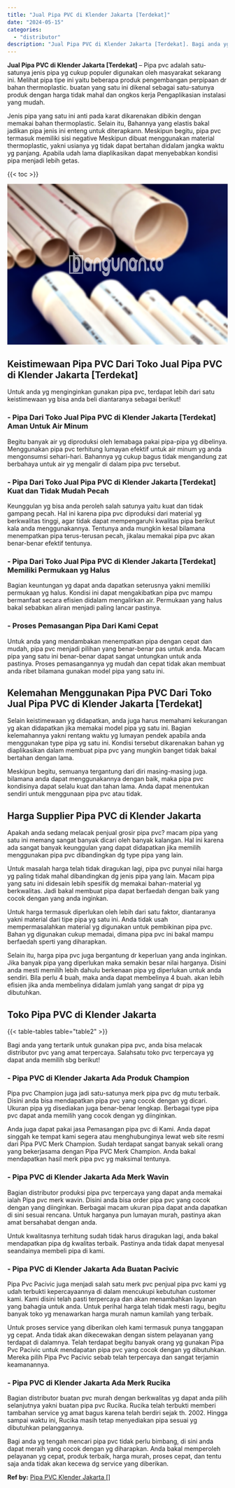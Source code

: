 ```yaml
---
title: "Jual Pipa PVC di Klender Jakarta [Terdekat]"
date: "2024-05-15"
categories: 
  - "distributor"
description: "Jual Pipa PVC di Klender Jakarta [Terdekat]. Bagi anda yg tengah mencari pipa pvc tidak perlu bimbang, di sini anda dapat meraih yang cocok dengan yg diharap..."
---
```


**Jual Pipa PVC di Klender Jakarta \[Terdekat\]** – Pipa pvc adalah satu-satunya jenis pipa yg cukup populer digunakan oleh masyarakat sekarang ini. Melihat pipa tipe ini yaitu beberapa produk pengembangan perpipaan dr bahan thermoplastic. buatan yang satu ini dikenal sebagai satu-satunya produk dengan harga tidak mahal dan ongkos kerja Pengaplikasian instalasi yang mudah.

Jenis pipa yang satu ini anti pada karat dikarenakan dibikin dengan memakai bahan thermoplastic. Selain itu, Bahannya yang elastis bakal jadikan pipa jenis ini enteng untuk diterapkann. Meskipun begitu, pipa pvc termasuk memiliki sisi negative Meskipun dibuat menggunakan material thermoplastic, yakni usianya yg tidak dapat bertahan didalam jangka waktu yg panjang. Apabila udah lama diaplikasikan dapat menyebabkan kondisi pipa menjadi lebih getas.

{{< toc >}}

![Jual Pipa PVC di Klender Jakarta [Terdekat]](/images/jaul-pipa-pvc-29.png)

## Keistimewaan Pipa PVC Dari Toko Jual Pipa PVC di Klender Jakarta \[Terdekat\]

Untuk anda yg menginginkan gunakan pipa pvc, terdapat lebih dari satu keistimewaan yg bisa anda beli diantaranya sebagai berikut!

### \- Pipa Dari Toko Jual Pipa PVC di Klender Jakarta \[Terdekat\] Aman Untuk Air Minum

Begitu banyak air yg diproduksi oleh lemabaga pakai pipa-pipa yg dibelinya. Menggunakan pipa pvc terhitung lumayan efektif untuk air minum yg anda mengonsumsi sehari-hari. Bahannya yg cukup bagus tidak mengandung zat berbahaya untuk air yg mengalir di dalam pipa pvc tersebut.

### \- Pipa Dari Toko Jual Pipa PVC di Klender Jakarta \[Terdekat\] Kuat dan Tidak Mudah Pecah

Keunggulan yg bisa anda peroleh salah satunya yaitu kuat dan tidak gampang pecah. Hal ini karena pipa pvc diproduksi dari material yg berkwalitas tinggi, agar tidak dapat mempengaruhi kwalitas pipa berikut kala anda menggunakannya. Tentunya anda mungkin kesal bilamana menempatkan pipa terus-terusan pecah, jikalau memakai pipa pvc akan benar-benar efektif tentunya.

### \- Pipa Dari Toko Jual Pipa PVC di Klender Jakarta \[Terdekat\] Memiliki Permukaan yg Halus

Bagian keuntungan yg dapat anda dapatkan seterusnya yakni memiliki permukaan yg halus. Kondisi ini dapat mengakibatkan pipa pvc mampu bermanfaat secara efisien didalam mengalirkan air. Permukaan yang halus bakal sebabkan aliran menjadi paling lancar pastinya.

### \- Proses Pemasangan Pipa Dari Kami Cepat

Untuk anda yang mendambakan menempatkan pipa dengan cepat dan mudah, pipa pvc menjadi pilihan yang benar-benar pas untuk anda. Macam pipa yang satu ini benar-benar dapat sangat untungkan untuk anda pastinya. Proses pemasangannya yg mudah dan cepat tidak akan membuat anda ribet bilamana gunakan model pipa yang satu ini.

## Kelemahan Menggunakan Pipa PVC Dari Toko Jual Pipa PVC di Klender Jakarta \[Terdekat\]

Selain keistimewaan yg didapatkan, anda juga harus memahami kekurangan yg akan didapatkan jika memakai model pipa yg satu ini. Bagian kelemahannya yakni rentang waktu yg lumayan pendek apabila anda menggunakan type pipa yg satu ini. Kondisi tersebut dikarenakan bahan yg diaplikasikan dalam membuat pipa pvc yang mungkin banget tidak bakal bertahan dengan lama.

Meskipun begitu, semuanya tergantung dari diri masing-masing juga. bilamana anda dapat menggunakannya dengan baik, maka pipa pvc kondisinya dapat selalu kuat dan tahan lama. Anda dapat menentukan sendiri untuk menggunaan pipa pvc atau tidak.

## Harga Supplier Pipa PVC di Klender Jakarta

Apakah anda sedang melacak penjual grosir pipa pvc? macam pipa yang satu ini memang sangat banyak dicari oleh banyak kalangan. Hal ini karena ada sangat banyak keunggulan yang dapat didapatkan jika memilih menggunakan pipa pvc dibandingkan dg type pipa yang lain.

Untuk masalah harga telah tidak diragukan lagi, pipa pvc punyai nilai harga yg paling tidak mahal dibandingkan dg jenis pipa yang lain. Macam pipa yang satu ini didesain lebih spesifik dg memakai bahan-material yg berkwalitas. Jadi bakal membuat pipa dapat berfaedah dengan baik yang cocok dengan yang anda inginkan.

Untuk harga termasuk diperlukan oleh lebih dari satu faktor, diantaranya yakni material dari tipe pipa yg satu ini. Anda tidak usah mempermasalahkan material yg digunakan untuk pembikinan pipa pvc. Bahan yg digunakan cukup memadai, dimana pipa pvc ini bakal mampu berfaedah sperti yang diharapkan.

Selain itu, harga pipa pvc juga bergantung dr keperluan yang anda inginkan. Jika banyak pipa yang diperlukan maka semakin besar nilai harganya. Disini anda mesti memilih lebih dahulu berkenaan pipa yg diperlukan untuk anda sendiri. Bila perlu 4 buah, maka anda dapat membelinya 4 buah. akan lebih efisien jika anda membelinya didalam jumlah yang sangat dr pipa yg dibutuhkan.

## Toko Pipa PVC di Klender Jakarta

{{< table-tables table="table2" >}}

Bagi anda yang tertarik untuk gunakan pipa pvc, anda bisa melacak distributor pvc yang amat terpercaya. Salahsatu toko pvc terpercaya yg dapat anda memilih sbg berikut!

### \- Pipa PVC di Klender Jakarta Ada Produk Champion

Pipa pvc Champion juga jadi satu-satunya merk pipa pvc dg mutu terbaik. Disini anda bisa mendapatkan pipa pvc yang cocok dengan yg dicari. Ukuran pipa yg disediakan juga benar-benar lengkap. Berbagai type pipa pvc dapat anda memilih yang cocok dengan yg diinginkan.

Anda juga dapat pakai jasa Pemasangan pipa pvc di Kami. Anda dapat singgah ke tempat kami segera atau menghubunginya lewat web site resmi dari Pipa PVC Merk Champion. Sudah terdapat sangat banyak sekali orang yang bekerjasama dengan Pipa PVC Merk Champion. Anda bakal mendapatkan hasil merk pipa pvc yg maksimal tentunya.

### \- Pipa PVC di Klender Jakarta Ada Merk Wavin

Bagian distributor produksi pipa pvc terpercaya yang dapat anda memakai ialah Pipa pvc merk wavin. Disini anda bisa order pipa pvc yang cocok dengan yang diinginkan. Berbagai macam ukuran pipa dapat anda dapatkan di sini sesuai rencana. Untuk harganya pun lumayan murah, pastinya akan amat bersahabat dengan anda.

Untuk kwalitasnya terhitung sudah tidak harus diragukan lagi, anda bakal mendapatkan pipa dg kwalitas terbaik. Pastinya anda tidak dapat menyesal seandainya membeli pipa di kami.

### \- Pipa PVC di Klender Jakarta Ada Buatan Pacivic

Pipa Pvc Pacivic juga menjadi salah satu merk pvc penjual pipa pvc kami yg udah terbukti kepercayaannya di dalam mencukupi kebutuhan customer kami. Kami disini telah pasti terpercaya dan akan menambahkan layanan yang bahagia untuk anda. Untuk perihal harga telah tidak mesti ragu, begitu banyak toko yg menawarkan harga murah namun kamilah yang terbaik.

Untuk proses service yang diberikan oleh kami termasuk punya tanggapan yg cepat. Anda tidak akan dikecewakan dengan sistem pelayanan yang terdapat di dalamnya. Telah terdapat begitu banyak orang yg gunakan Pipa Pvc Pacivic untuk mendapatan pipa pvc yang cocok dengan yg dibutuhkan. Mereka pilih Pipa Pvc Pacivic sebab telah terpercaya dan sangat terjamin keamanannya.

### \- Pipa PVC di Klender Jakarta Ada Merk Rucika

Bagian distributor buatan pvc murah dengan berkwalitas yg dapat anda pilih selanjutnya yakni buatan pipa pvc Rucika. Rucika telah terbukti memberi tambahan service yg amat bagus karena telah berdiri sejak th. 2002. Hingga sampai waktu ini, Rucika masih tetap menyediakan pipa sesuai yg dibutuhkan pelanggannya.

Bagi anda yg tengah mencari pipa pvc tidak perlu bimbang, di sini anda dapat meraih yang cocok dengan yg diharapkan. Anda bakal memperoleh pelayanan yg cepat, produk terbaik, harga murah, proses cepat, dan tentu saja anda tidak akan kecewa dg service yang diberikan.

**Ref by:** [Pipa PVC Klender Jakarta []](https://id.wikipedia.org/wiki/Pipa)
